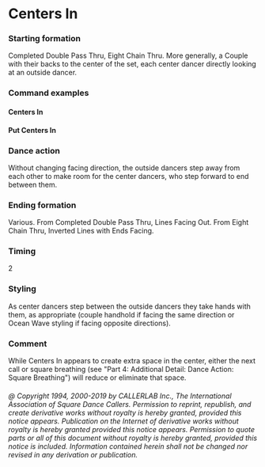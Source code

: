 
# Centers In

### Starting formation

Completed Double Pass Thru, Eight Chain Thru. More generally, a Couple with their
backs to the center of the set, each center dancer directly looking at an outside dancer.

### Command examples

#### Centers In
#### Put Centers In

### Dance action

Without changing facing direction, the outside dancers step away from each other to make
room for the center dancers, who step forward to end between them.

### Ending formation

Various. From Completed Double Pass Thru, Lines Facing Out. From Eight Chain
Thru, Inverted Lines with Ends Facing.

### Timing

2

### Styling

As center dancers step between the outside dancers they take hands with them, as appropriate
(couple handhold if facing the same direction or Ocean Wave styling if facing opposite directions).

### Comment

While Centers In appears to create extra space in the center, either the next call or square
breathing (see "Part 4: Additional Detail: Dance Action: Square Breathing") will reduce or eliminate
that space.

###### @ Copyright 1994, 2000-2019 by CALLERLAB Inc., The International Association of Square Dance Callers. Permission to reprint, republish, and create derivative works without royalty is hereby granted, provided this notice appears. Publication on the Internet of derivative works without royalty is hereby granted provided this notice appears. Permission to quote parts or all of this document without royalty is hereby granted, provided this notice is included. Information contained herein shall not be changed nor revised in any derivation or publication.

